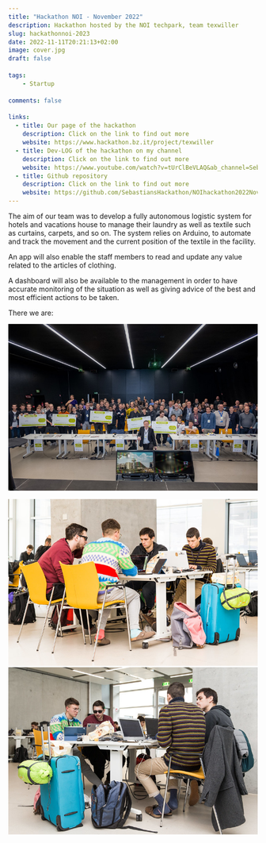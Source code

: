 ```yaml
---
title: "Hackathon NOI - November 2022"
description: Hackathon hosted by the NOI techpark, team texwiller
slug: hackathonnoi-2023
date: 2022-11-11T20:21:13+02:00
image: cover.jpg
draft: false
    
tags:
    - Startup

comments: false

links:
  - title: Our page of the hackathon
    description: Click on the link to find out more
    website: https://www.hackathon.bz.it/project/texwiller
  - title: Dev-LOG of the hackathon on my channel
    description: Click on the link to find out more
    website: https://www.youtube.com/watch?v=tUrClBeVLAQ&ab_channel=SebastianCavada
  - title: Github repository
    description: Click on the link to find out more
    website: https://github.com/SebastiansHackathon/NOIhackathon2022November
---
```


The aim of our team was to develop a fully autonomous logistic system for hotels and vacations house to manage their laundry as well as textile such as curtains, carpets, and so on. The system relies on Arduino, to automate and track the movement and the current position of the textile in the facility. 

An app will also enable the staff members to read and update any value related to the articles of clothing. 

A dashboard will also be available to the management in order to have accurate monitoring of the situation as well as giving advice of the best and most efficient actions to be taken.

There we are:

![](1.jpg)

![](3.jpg) ![](2.jpg)